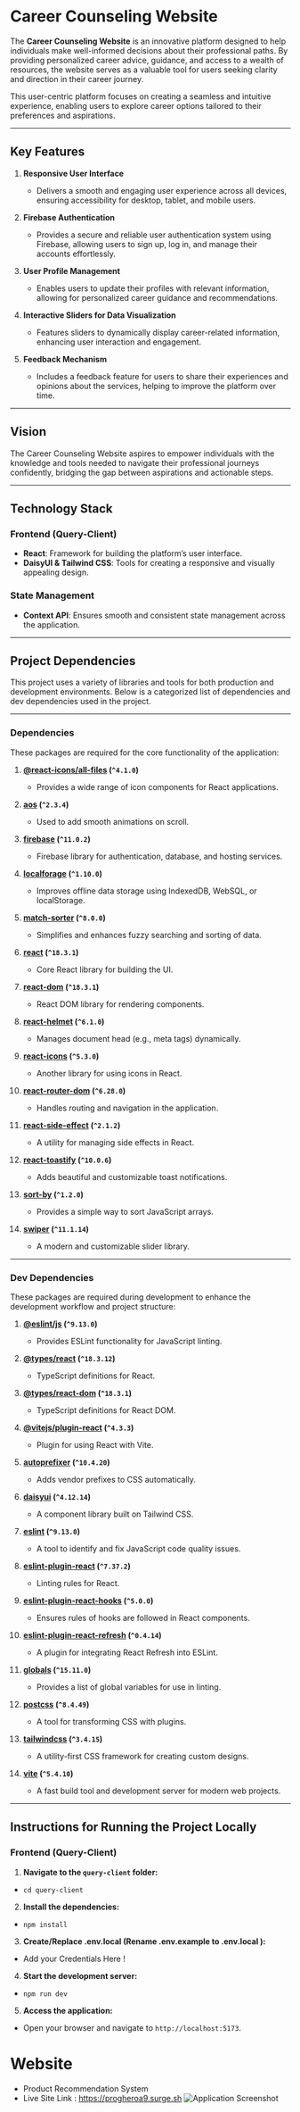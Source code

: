 # Career Counseling Website  

The **Career Counseling Website** is an innovative platform designed to help individuals make well-informed decisions about their professional paths. By providing personalized career advice, guidance, and access to a wealth of resources, the website serves as a valuable tool for users seeking clarity and direction in their career journey.  

This user-centric platform focuses on creating a seamless and intuitive experience, enabling users to explore career options tailored to their preferences and aspirations.  

---

## Key Features  

1. **Responsive User Interface**  
   - Delivers a smooth and engaging user experience across all devices, ensuring accessibility for desktop, tablet, and mobile users.

2. **Firebase Authentication**  
   - Provides a secure and reliable user authentication system using Firebase, allowing users to sign up, log in, and manage their accounts effortlessly.

3. **User Profile Management**  
   - Enables users to update their profiles with relevant information, allowing for personalized career guidance and recommendations.

4. **Interactive Sliders for Data Visualization**  
   - Features sliders to dynamically display career-related information, enhancing user interaction and engagement.

5. **Feedback Mechanism**  
   - Includes a feedback feature for users to share their experiences and opinions about the services, helping to improve the platform over time.

---

## Vision  

The Career Counseling Website aspires to empower individuals with the knowledge and tools needed to navigate their professional journeys confidently, bridging the gap between aspirations and actionable steps.  

---

## Technology Stack

### Frontend (Query-Client)
- **React**: Framework for building the platform’s user interface.
- **DaisyUI & Tailwind CSS**: Tools for creating a responsive and visually appealing design.

### State Management
- **Context API**: Ensures smooth and consistent state management across the application.

---

## Project Dependencies  

This project uses a variety of libraries and tools for both production and development environments. Below is a categorized list of dependencies and dev dependencies used in the project.  

---

### **Dependencies**  

These packages are required for the core functionality of the application:  

1. **[@react-icons/all-files](https://www.npmjs.com/package/@react-icons/all-files) (`^4.1.0`)**  
   - Provides a wide range of icon components for React applications.  

2. **[aos](https://www.npmjs.com/package/aos) (`^2.3.4`)**  
   - Used to add smooth animations on scroll.  

3. **[firebase](https://www.npmjs.com/package/firebase) (`^11.0.2`)**  
   - Firebase library for authentication, database, and hosting services.  

4. **[localforage](https://www.npmjs.com/package/localforage) (`^1.10.0`)**  
   - Improves offline data storage using IndexedDB, WebSQL, or localStorage.  

5. **[match-sorter](https://www.npmjs.com/package/match-sorter) (`^8.0.0`)**  
   - Simplifies and enhances fuzzy searching and sorting of data.  

6. **[react](https://www.npmjs.com/package/react) (`^18.3.1`)**  
   - Core React library for building the UI.  

7. **[react-dom](https://www.npmjs.com/package/react-dom) (`^18.3.1`)**  
   - React DOM library for rendering components.  

8. **[react-helmet](https://www.npmjs.com/package/react-helmet) (`^6.1.0`)**  
   - Manages document head (e.g., meta tags) dynamically.  

9. **[react-icons](https://www.npmjs.com/package/react-icons) (`^5.3.0`)**  
   - Another library for using icons in React.  

10. **[react-router-dom](https://www.npmjs.com/package/react-router-dom) (`^6.28.0`)**  
    - Handles routing and navigation in the application.  

11. **[react-side-effect](https://www.npmjs.com/package/react-side-effect) (`^2.1.2`)**  
    - A utility for managing side effects in React.  

12. **[react-toastify](https://www.npmjs.com/package/react-toastify) (`^10.0.6`)**  
    - Adds beautiful and customizable toast notifications.  

13. **[sort-by](https://www.npmjs.com/package/sort-by) (`^1.2.0`)**  
    - Provides a simple way to sort JavaScript arrays.  

14. **[swiper](https://www.npmjs.com/package/swiper) (`^11.1.14`)**  
    - A modern and customizable slider library.  

---

### **Dev Dependencies**  

These packages are required during development to enhance the development workflow and project structure:  

1. **[@eslint/js](https://www.npmjs.com/package/@eslint/js) (`^9.13.0`)**  
   - Provides ESLint functionality for JavaScript linting.  

2. **[@types/react](https://www.npmjs.com/package/@types/react) (`^18.3.12`)**  
   - TypeScript definitions for React.  

3. **[@types/react-dom](https://www.npmjs.com/package/@types/react-dom) (`^18.3.1`)**  
   - TypeScript definitions for React DOM.  

4. **[@vitejs/plugin-react](https://www.npmjs.com/package/@vitejs/plugin-react) (`^4.3.3`)**  
   - Plugin for using React with Vite.  

5. **[autoprefixer](https://www.npmjs.com/package/autoprefixer) (`^10.4.20`)**  
   - Adds vendor prefixes to CSS automatically.  

6. **[daisyui](https://www.npmjs.com/package/daisyui) (`^4.12.14`)**  
   - A component library built on Tailwind CSS.  

7. **[eslint](https://www.npmjs.com/package/eslint) (`^9.13.0`)**  
   - A tool to identify and fix JavaScript code quality issues.  

8. **[eslint-plugin-react](https://www.npmjs.com/package/eslint-plugin-react) (`^7.37.2`)**  
   - Linting rules for React.  

9. **[eslint-plugin-react-hooks](https://www.npmjs.com/package/eslint-plugin-react-hooks) (`^5.0.0`)**  
   - Ensures rules of hooks are followed in React components.  

10. **[eslint-plugin-react-refresh](https://www.npmjs.com/package/eslint-plugin-react-refresh) (`^0.4.14`)**  
    - A plugin for integrating React Refresh into ESLint.  

11. **[globals](https://www.npmjs.com/package/globals) (`^15.11.0`)**  
    - Provides a list of global variables for use in linting.  

12. **[postcss](https://www.npmjs.com/package/postcss) (`^8.4.49`)**  
    - A tool for transforming CSS with plugins.  

13. **[tailwindcss](https://www.npmjs.com/package/tailwindcss) (`^3.4.15`)**  
    - A utility-first CSS framework for creating custom designs.  

14. **[vite](https://www.npmjs.com/package/vite) (`^5.4.10`)**  
    - A fast build tool and development server for modern web projects.  

---

## Instructions for Running the Project Locally

### Frontend (Query-Client)
1. **Navigate to the `query-client` folder:**
-   `cd query-client`
2. **Install the dependencies:**
-   `npm install`
3. **Create/Replace .env.local (Rename .env.example to .env.local ):**
-   Add your Credentials Here !
4. **Start the development server:**
-   `npm run dev`
5. **Access the application:**
-   Open your browser and navigate to `http://localhost:5173`.


# Website
-   Product Recommendation System
-   Live Site Link : https://progheroa9.surge.sh
![Application Screenshot](/screenshot.png)
